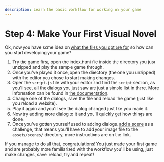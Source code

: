 ```yaml
---
description: Learn the basic workflow for working on your game
---
```


# Step 4: Make Your First Visual Novel

Ok, now you have some idea on [what the files you got are for](step-3-get-familiarized.md) so how can you start developing your game?

1. Try the game first, open the index.html file inside the directory you just unzipped and play the sample game through.
2. Once you've played it once, open the directory \(the one you unzipped\) with the editor you chose to start making changes.
3. Open the `script.js` file with your editor and find the `script` section, as you'll see, all the dialogs you just saw are just a simple list in there. More information can be found in [the documentation](../building-blocks/script-and-labels.md).
4. Change one of the dialogs, save the file and reload the game \(just like you reload a website\).
5. Play it again and you'll see the dialog changed just like you made it. 
6. Now try adding more dialog to it and you'll quickly get how things are done.
7. Once you've gotten yourself used to adding dialogs, [add a scene](../script-actions/show-scene.md) as a challenge, that means you'll have to add your image file to the `assets/scenes/` directory, more instructions are on the link.

If you manage to do all that, congratulations! You just made your first game and are probably more familiarized with the workflow you'll be using, just make changes, save, reload, try and repeat!

